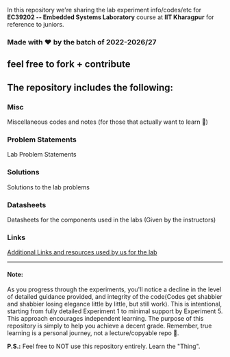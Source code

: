 In this repository we're sharing the lab experiment info/codes/etc for **EC39202 -- Embedded Systems Laboratory** course at **IIT Kharagpur** for reference to juniors.

### Made with ❤️ by the batch of 2022-2026/27
feel free to fork + contribute 
---


## The repository includes the following:

### Misc
Miscellaneous codes and notes (for those that actually want to learn 🙂)

### Problem Statements
Lab Problem Statements

### Solutions
Solutions to the lab problems

### Datasheets
Datasheets for the components used in the labs (Given by the instructors)

### Links
[Additional Links and resources used by us for the lab](./Links.md)

---

#### **Note:** 
As you progress through the experiments, you'll notice a decline in the level of detailed guidance provided, and integrity of the code(Codes get shabbier and shabbier losing elegance little by little, but still work). This is intentional, starting from fully detailed Experiment 1 to minimal support by Experiment 5. This approach encourages independent learning. The purpose of this repository is simply to help you achieve a decent grade. Remember, true learning is a personal journey, not a lecture/copyable repo 🙂. 

**P.S.:** Feel free to NOT use this repository entirely. Learn the "Thing". 

